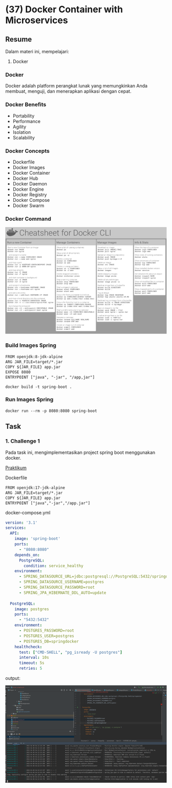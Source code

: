 # (37) Docker Container with Microservices 

## Resume
Dalam materi ini, mempelajari:
1. Docker


### Docker
Docker adalah platform perangkat lunak yang memungkinkan Anda membuat, menguji, dan menerapkan aplikasi dengan cepat.

### Docker Benefits
- Portability
- Performance
- Agility
- Isolation
- Scalability

### Docker Concepts
- Dockerfile
- Docker Images
- Docker Container
- Docker Hub
- Docker Daemon
- Docker Engine
- Docker Registry
- Docker Compose
- Docker Swarm

### Docker Command
![command](./screenshots/dockercheatsheet.png)

### Build Images Spring
```
FROM openjdk:8-jdk-alpine
ARG JAR_FILE=target/*.jar
COPY ${JAR_FILE} app.jar
EXPOSE 8080
ENTRYPOINT ["java", "-jar", "/app,jar"]
```
```
docker build -t spring-boot .
```

### Run Images Spring
```
docker run --rm -p 8080:8080 spring-boot
```



## Task
### 1. Challenge 1
Pada task ini, mengimplementasikan project spring boot menggunakan docker.

[Praktikum](./praktikum/alterra)

Dockerfile
```
FROM openjdk:17-jdk-alpine
ARG JAR_FILE=target/*.jar
COPY ${JAR_FILE} app.jar
ENTRYPOINT ["java","-jar","/app.jar"]
```
docker-compose.yml
```yml
version: '3.1'
services:
  API:
    image: 'spring-boot'
    ports:
      - "8080:8080"
    depends_on:
      PostgreSQL:
        condition: service_healthy
    environment:
      - SPRING_DATASOURCE_URL=jdbc:postgresql://PostgreSQL:5432/springdocker
      - SPRING_DATASOURCE_USERNAME=postgres
      - SPRING_DATASOURCE_PASSWORD=root
      - SPRING_JPA_HIBERNATE_DDL_AUTO=update

  PostgreSQL:
    image: postgres
    ports:
      - "5432:5432"
    environment:
      - POSTGRES_PASSWORD=root
      - POSTGRES_USER=postgres
      - POSTGRES_DB=springdocker
    healthcheck:
      test: ["CMD-SHELL", "pg_isready -U postgres"]
      interval: 10s
      timeout: 5s
      retries: 5
```
output:

![Problem 1](./screenshots/1.PNG)






